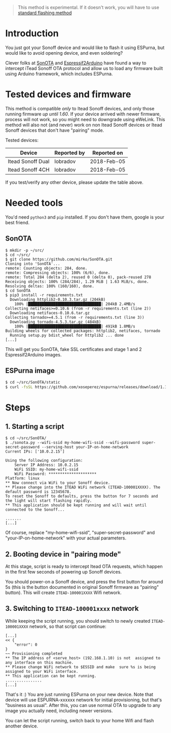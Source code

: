 > This method is experimental. If it doesn't work, you will have to use [standard flashing method](Binaries)

# Introduction 

You just got your Sonoff device and would like to flash it using ESPurna, but would like to avoid opening device, and even soldering?

Clever folks at [SonOTA](https://github.com/mirko/SonOTA) and [Espressif2Arduino](https://github.com/khcnz/Espressif2Arduino) have found a way to intercept iTead Sonoff OTA protocol and allow us to load any firmware built using Arduino framework, which includes ESPurna.
 
# Tested devices and firmware

This method is compatible _only_ to Itead Sonoff devices, and only those running firmware _up until 1.60_. If your device arrived with newer firmware, process will not work, so you might need to downgrade using eWeLink. This method will also not (and never) work on non Itead Sonoff devices or Itead Sonoff devices that don't have "pairing" mode.

Tested devices:

| Device | Reported by | Reported on | 
| --- | --- | --- | 
| Itead Sonoff Dual | lobradov | 2018-Feb-05 |  
| Itead Sonoff 4CH  | lobradov | 2018-Feb-05 | 

If you test/verify any other device, please update the table above.

# Needed tools 

You'd need `python3` and `pip` installed. If you don't have them, google is your best friend.

## SonOTA 

```console
$ mkdir -p ~/src/
$ cd ~/src/
$ git clone https://github.com/mirko/SonOTA.git
Cloning into 'SonOTA'...
remote: Counting objects: 284, done.
remote: Compressing objects: 100% (6/6), done.
remote: Total 284 (delta 2), reused 0 (delta 0), pack-reused 278
Receiving objects: 100% (284/284), 1.29 MiB | 1.63 MiB/s, done.
Resolving deltas: 100% (160/160), done.
$ cd SonOTA
$ pip3 install -r requirements.txt
  Downloading httplib2-0.10.3.tar.gz (204kB)
    100% |████████████████████████████████| 204kB 2.4MB/s 
Collecting netifaces>=0.10.6 (from -r requirements.txt (line 2))
  Downloading netifaces-0.10.6.tar.gz
Collecting tornado>=4.5.1 (from -r requirements.txt (line 3))
  Downloading tornado-4.5.3.tar.gz (484kB)
    100% |████████████████████████████████| 491kB 1.8MB/s 
Building wheels for collected packages: httplib2, netifaces, tornado
  Running setup.py bdist_wheel for httplib2 ... done
[...]
```
This will get you SonOTA, fake SSL certificates and stage 1 and 2 Espressif2Arduino images. 

## ESPurna image

```bash
$ cd ~/src/SonOTA/static
$ curl -fsSL https://github.com/xoseperez/espurna/releases/download/1.12.3/espurna-1.12.3-espurna-core.bin -o image_arduino.bin
```

# Steps

## 1. Starting a script

```console
$ cd ~/src/SonOTA/
$ ./sonota.py --wifi-ssid my-home-wifi-ssid --wifi-password super-secret-password --serving-host your-IP-on-home-network
Current IPs: ['10.0.2.15']

Using the following configuration:
	Server IP Address: 10.0.2.15
	WiFi SSID: my-home-wifi-ssid
	WiFi Password: *********************
Platform: linux
** Now connect via WiFi to your Sonoff device.
** Please change into the ITEAD WiFi network (ITEAD-100001XXXX). The default password is 12345678.
To reset the Sonoff to defaults, press the button for 7 seconds and the light will start flashing rapidly.
** This application should be kept running and will wait until connected to the Sonoff...

.......
[...]
```

Of course, replace "my-home-wifi-ssid", "super-secret-password" and "your-IP-on-home-network" with your actual parameters.

## 2. Booting device in "pairing mode"

At this stage, script is ready to intercept Itead OTA requests, which happen in the first few seconds of powering up Sonoff devices. 

You should power-on a Sonoff device, and press the first button for around 5s (this is the button documented in original Sonoff firmware as "pairing" button). This will create `ITEAD-100001XXXX` Wifi network.

## 3. Switching to `ITEAD-100001xxxx` network

While keeping the script running, you should switch to newly created `ITEAD-100001XXXX` network, so that script can continue:

```console
[...]
<< {
    "error": 0
}
~~ Provisioning completed
** The IP address of <serve_host> (192.168.1.10) is not  assigned to any interface on this machine.
** Please change WiFi network to $ESSID and make  sure %s is being assigned to your WiFi interface.
** This application can be kept running.
................
[...]
```

That's it :) You are just running ESPurna on your new device. Note that device will use ESPURNA-xxxxxx network for initial provisioning, but that's "business as usual". After this, you can use normal OTA to upgrade to any image you actually need, including newer versions.

You can let the script running, switch back to your home Wifi and flash another device.

